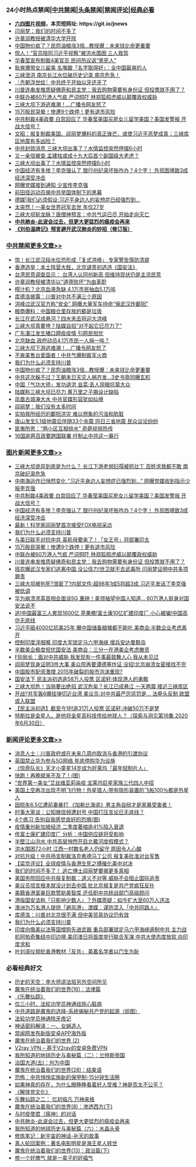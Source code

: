 <div id="tt">
<h3>24小时热点禁闻|<a href="#%E4%B8%AD%E5%85%B1%E7%A6%81%E9%97%BB%E6%9B%B4%E5%A4%9A%E6%96%87%E7%AB%A0">中共禁闻</a>|<a href="#%E5%9B%BE%E7%89%87%E6%96%B0%E9%97%BB%E6%9B%B4%E5%A4%9A%E6%96%87%E7%AB%A0">头条禁闻</a>|<a href="#%E6%96%B0%E9%97%BB%E8%AF%84%E8%AE%BA%E6%9B%B4%E5%A4%9A%E6%96%87%E7%AB%A0">禁闻评论|<a href="#%E5%BF%85%E7%9C%8B%E7%BB%8F%E5%85%B8%E5%A5%BD%E6%96%87">经典必看</a></h3>
<ul>
<li><b><a href="http://d1.bdrive.tk/64.mp4" target="_blank">六四图片视频</a>，本页短网址: https://git.io/jnews</b></li>
<li><a href="https://github.com/fqnews/bnews/blob/master/cbnews/20200714/1360511.md">闫丽梦：我们的时间不多了</a></li>
<li><a href="https://github.com/fqnews/bnews/blob/master/bannedvideo/20200714/1360407.md">许章润教授被清华大学开除</a></li>
<li><a href="https://github.com/fqnews/bnews/blob/master/cbnews/20200714/1360723.md">中国物价疯了？民怨油粮涨3倍…教授爆：未来钱比命更重要</a></li>
<li><a href="https://github.com/fqnews/bnews/blob/master/cbnews/20200714/1360635.md">惊人！“官员陪同习近平视察”被洪水围困 三人救驾</a></li>
<li><a href="https://github.com/fqnews/bnews/blob/master/cbnews/20200714/1360507.md">华春莹宣布制裁4美官员 民间热议讽“笑死人”</a></li>
<li><a href="https://github.com/fqnews/bnews/blob/master/cnnews/20200714/1360590.md">耿爽爆带女儿留美 名嘴酸「名字取得好」：全中国最爽的人</a></li>
<li><a href="https://github.com/fqnews/bnews/blob/master/cbnews/20200714/1360393.md">三峡泄洪 南京长江水位破历史记录 南京危急！</a></li>
<li><a href="https://github.com/fqnews/bnews/blob/master/ssgc/20200714/1360419.md">〖兲朝浮世绘〗中共终于开始以牙还牙了</a></li>
<li><a href="https://github.com/fqnews/bnews/blob/master/topimagenews/20200714/1360387.md">川普连串发推质疑佛奇和民主党：我去购物需要有身份证 但投票就不用了？</a></li>
<li><a href="https://github.com/fqnews/bnews/blob/master/topimagenews/20200714/1360585.md">中联办被60万港人气疯 严词恫吓 林郑狐假虎威以颠覆政权威胁</a></li>
<li><a href="https://github.com/fqnews/bnews/blob/master/cbnews/20200714/1360734.md">三峡大坝下游逃难潮！...广播令网友怒了</a></li>
<li><a href="https://github.com/fqnews/bnews/blob/master/topimagenews/20200714/1360691.md">15万股民哭晕！惨遭9个跌停！更有退市风险</a></li>
<li><a href="https://github.com/fqnews/bnews/blob/master/topimagenews/20200714/1360849.md">中共制裁4美政要 白宫回应了 华春莹美国买房女儿留学美国？美国发警报 开战大信号？</a></li>
<li><a href="https://github.com/fqnews/bnews/blob/master/cbnews/20200714/1360483.md">文昭：报复制裁美国、阎丽梦爆料的真正锋芒，或使习近平恶梦成真；三峡库区地震有多凶险？</a></li>
<li><a href="https://github.com/fqnews/bnews/blob/master/cbnews/20200714/1360645.md">中共封锁消息 三峡大坝出事了？水情监控突然停摆6小时</a></li>
<li><a href="https://github.com/fqnews/bnews/blob/master/cbnews/20200714/1360653.md">又一亲信被查 孟建柱或成十九大后首个副国级大老虎？</a></li>
<li><a href="https://github.com/fqnews/bnews/blob/master/comments/20200714/1360550.md">三峡大坝出事了？水情监控突然停摆6小时</a></li>
<li><a href="https://github.com/fqnews/bnews/blob/master/topimagenews/20200714/1360792.md">中国经济有多惨？李克强认了 银行创纪录坏账咋办？4个字！ 外贸困境致3成经济深受冲击</a></li>
<li><a href="https://github.com/fqnews/bnews/blob/master/cbnews/20200714/1360658.md">网曝党媒接到通知 少宣传李克强</a></li>
<li><a href="https://github.com/fqnews/bnews/blob/master/cbnews/20200714/1360444.md">前田径运动员揭中共举国体制下的黑幕</a></li>
<li><a href="https://github.com/fqnews/bnews/blob/master/cbnews/20200714/1360593.md">德媒|我们必须假设:习近平身边人的妄想症已经强烈到...</a></li>
<li><a href="https://github.com/fqnews/bnews/blob/master/cnnews/20200714/1360595.md">太突然！一美女世界冠军去世 年仅27岁</a></li>
<li><a href="https://github.com/fqnews/bnews/blob/master/cnnews/20200714/1360519.md">三峡大坝斩龙脉？唐僧神预言：中共气运已尽 开始走向灭亡</a></li>
<li><b><a href="https://github.com/fqnews/bnews/blob/master/comments/20200211/1275071.md" target="_blank">中共肺炎-此波会过去，但更大更猛烈的瘟疫会再来</a></b></li>
<li><b><a href="https://github.com/fqnews/bnews/blob/master/comments/20200207/1272816.md" target="_blank">《刘伯温碑记》预言避开武汉肺炎的妙招（修订版）</a></b></li>
</ul>
</div>

<div class="catlist">
<h3><a href="https://github.com/fqnews/bnews/blob/master/cbnews/" target="_blank">中共禁闻</a><span><a href="https://github.com/fqnews/bnews/blob/master/cbnews/" target="_blank" rel="nofollow">更多文章>></a></span></h3>
<ul>
<li><a href="https://github.com/fqnews/bnews/blob/master/cbnews/20200715/1360945.md" target="_blank">惊！长江武汉段水位恐形成「复式洪峰」 专家警告慎防溃堤</a></li>
<li><a href="https://github.com/fqnews/bnews/blob/master/cbnews/20200714/1360926.md" target="_blank">香港选举：本土阵营大胜，北京谴责初选违《国安法》</a></li>
<li><a href="https://github.com/fqnews/bnews/blob/master/cbnews/20200714/1360921.md" target="_blank">台湾民意调查显示： 台湾人认同创新高 但维持现状仍是主流民意</a></li>
<li><a href="https://github.com/fqnews/bnews/blob/master/cbnews/20200714/1360893.md" target="_blank">许章润教授被清华以“道德败坏”为由革职</a></li>
<li><a href="https://github.com/fqnews/bnews/blob/master/cbnews/20200714/1360850.md" target="_blank">榨汁机？北京血液急缺 4.1万市民抽血5.1万吨</a></li>
<li><a href="https://github.com/fqnews/bnews/blob/master/cbnews/20200714/1360798.md" target="_blank">库德洛披露：川普对中共不满三个原因</a></li>
<li><a href="https://github.com/fqnews/bnews/blob/master/cbnews/20200714/1360797.md" target="_blank">洪峰过武汉官方称“安全” 网曝大量军车待命“保武汉炸鄱阳”</a></li>
<li><a href="https://github.com/fqnews/bnews/blob/master/cbnews/20200714/1360796.md" target="_blank">粮商爆料：中国粮仓里存放的都是垃圾</a></li>
<li><a href="https://github.com/fqnews/bnews/blob/master/cbnews/20200714/1360795.md" target="_blank">长江在武汉成悬河？四水夹击将迎大洪峰</a></li>
<li><a href="https://github.com/fqnews/bnews/blob/master/cbnews/20200714/1360794.md" target="_blank">三峡大坝真要垮？陆媒自招“对不起它已尽力了”</a></li>
<li><a href="https://github.com/fqnews/bnews/blob/master/cbnews/20200714/1360793.md" target="_blank">广东湛江发生猪口蹄疫疫情 引网民担忧</a></li>
<li><a href="https://github.com/fqnews/bnews/blob/master/cbnews/20200714/1360735.md" target="_blank">北京缺血 政府动员4.1万市民一人捐一吨？</a></li>
<li><a href="https://github.com/fqnews/bnews/blob/master/cbnews/20200714/1360734.md" target="_blank">三峡大坝下游逃难潮！&#8230;广播令网友怒了</a></li>
<li><a href="https://github.com/fqnews/bnews/blob/master/cbnews/20200714/1360732.md" target="_blank">不爽美售台爱国者！中共气爆制裁军火商</a></li>
<li><a href="https://github.com/fqnews/bnews/blob/master/comments/20200714/1360726.md" target="_blank">我们为什么必须支持川普</a></li>
<li><a href="https://github.com/fqnews/bnews/blob/master/cbnews/20200714/1360723.md" target="_blank">中国物价疯了？民怨油粮涨3倍…教授爆：未来钱比命更重要</a></li>
<li><a href="https://github.com/fqnews/bnews/blob/master/cbnews/20200714/1360722.md" target="_blank">中共这次躲不过？王朝末日天灾人祸齐发…3史书竟同曝玄机</a></li>
<li><a href="https://github.com/fqnews/bnews/blob/master/cbnews/20200714/1360718.md" target="_blank">中国「气功大师」发功退洪 韭菜:丢人现眼坑蒙大众</a></li>
<li><a href="https://github.com/fqnews/bnews/blob/master/cbnews/20200714/1360717.md" target="_blank">陆媒称三峡大坝已尽力 黄万里之子揭设计缺陷</a></li>
<li><a href="https://github.com/fqnews/bnews/blob/master/cbnews/20200714/1360706.md" target="_blank">凤凰古城淹大水 中共官媒形容犹如仙境</a></li>
<li><a href="https://github.com/fqnews/bnews/blob/master/cbnews/20200714/1360707.md" target="_blank">阎丽梦：我们没有太多时间</a></li>
<li><a href="https://github.com/fqnews/bnews/blob/master/cbnews/20200714/1360711.md" target="_blank">实拍我所经历的鄱阳洪灾 难以想象的污浊和肮脏</a></li>
<li><a href="https://github.com/fqnews/bnews/blob/master/cbnews/20200714/1360710.md" target="_blank">唐山发生5.1级地震后伴随33个余震 同日三省地震 民众议论纷纷</a></li>
<li><a href="https://github.com/fqnews/bnews/blob/master/cbnews/20200714/1360692.md" target="_blank">匪夷所思：“两小区互相排水” 奇葩视频热传</a></li>
<li><a href="https://github.com/fqnews/bnews/blob/master/cbnews/20200714/1360659.md" target="_blank">16国逾两百政要跨国联署 吁制止中共这一暴行</a></li>

</ul>
</div>
<div class="catlist">
<h3><a href="https://github.com/fqnews/bnews/blob/master/topimagenews/" target="_blank">图片新闻</a><span><a href="https://github.com/fqnews/bnews/blob/master/topimagenews/" target="_blank" rel="nofollow">更多文章>></a></span></h3>
<ul>
<li><a href="https://github.com/fqnews/bnews/blob/master/topimagenews/20200714/1360933.md" target="_blank">三峡大坝诡异到底是为什么？ 长江下游老弱妇孺被抓壮丁 百姓求救都不敢 南京破纪录危急</a></li>
<li><a href="https://github.com/fqnews/bnews/blob/master/topimagenews/20200714/1360912.md" target="_blank">中南海运作已悄然变化 “习近平身边人妄想症已强烈到&#8230;” 网曝党媒收到指示少报李克强</a></li>
<li><a href="https://github.com/fqnews/bnews/blob/master/topimagenews/20200714/1360849.md" target="_blank">中共制裁4美政要 白宫回应了 华春莹美国买房女儿留学美国？美国发警报 开战大信号？</a></li>
<li><a href="https://github.com/fqnews/bnews/blob/master/topimagenews/20200714/1360792.md" target="_blank">中国经济有多惨？李克强认了 银行创纪录坏账咋办？4个字！ 外贸困境致3成经济深受冲击</a></li>
<li><a href="https://github.com/fqnews/bnews/blob/master/topimagenews/20200714/1360791.md" target="_blank">最新！科学家阎丽梦首次接受FOX电视采访</a></li>
<li><a href="https://github.com/fqnews/bnews/blob/master/comments/20200714/1360726.md" target="_blank">我们为什么必须支持川普</a></li>
<li><a href="https://github.com/fqnews/bnews/blob/master/topimagenews/20200714/1360708.md" target="_blank">与美日联手对抗中共 英航母要来了！「女王号」将部署印太</a></li>
<li><a href="https://github.com/fqnews/bnews/blob/master/topimagenews/20200714/1360691.md" target="_blank">15万股民哭晕！惨遭9个跌停！更有退市风险</a></li>
<li><a href="https://github.com/fqnews/bnews/blob/master/topimagenews/20200714/1360585.md" target="_blank">中联办被60万港人气疯 严词恫吓 林郑狐假虎威以颠覆政权威胁</a></li>
<li><a href="https://github.com/fqnews/bnews/blob/master/topimagenews/20200714/1360387.md" target="_blank">川普连串发推质疑佛奇和民主党：我去购物需要有身份证 但投票就不用了？</a></li>
<li><a href="https://github.com/fqnews/bnews/blob/master/topimagenews/20200713/1360347.md" target="_blank">班农曝武汉专家们逃离中国 没公信力!世卫就不去武毒所 闫丽梦证明中共多项罪责</a></li>
<li><a href="https://github.com/fqnews/bnews/blob/master/topimagenews/20200713/1360343.md" target="_blank">三峡大坝被判死?泄密了?内部文件:超98年1成5将超3成 习近平发话了李克强被低调</a></li>
<li><a href="https://github.com/fqnews/bnews/blob/master/topimagenews/20200713/1360252.md" target="_blank">华为崩溃求英首相会面谈5G 重磅！美领袖望中国人知道&#8230; 60万港人挺身对国安法说不</a></li>
<li><a href="https://github.com/fqnews/bnews/blob/master/topimagenews/20200713/1360245.md" target="_blank">逃!中国最富三人套现1600亿 苹果撤!富士康10亿扩建印度厂 小心被骗!中国高仿无底线</a></li>
<li><a href="https://github.com/fqnews/bnews/blob/master/topimagenews/20200713/1360208.md" target="_blank">习近平砸4000亿抗美25年 曝中国储备粮猪都不能吃 美商会:半数企业考虑离开</a></li>
<li><a href="https://github.com/fqnews/bnews/blob/master/topimagenews/20200713/1360124.md" target="_blank">控制印度洋咽喉 印度大军锁定马六甲海峡 增兵安达曼群岛</a></li>
<li><a href="https://github.com/fqnews/bnews/blob/master/topimagenews/20200713/1360025.md" target="_blank">半数美企极度担忧国安法 美商会：三分一在港美企考虑撤资</a></li>
<li><a href="https://github.com/fqnews/bnews/blob/master/topimagenews/20200713/1359986.md" target="_blank">FBI局长：面对中共威胁 我发现有一件事最鼓舞人心 我从未见过</a></li>
<li><a href="https://github.com/fqnews/bnews/blob/master/topimagenews/20200713/1359855.md" target="_blank">阎丽梦现身证明3件大事 美众院再要谭德塞作证 没招!北京崩溃女密接找不完</a></li>
<li><a href="https://github.com/fqnews/bnews/blob/master/topimagenews/20200713/1359852.md" target="_blank">中国股市配资激增 2015年破裂的股市泡沫重现?</a></li>
<li><a href="https://github.com/fqnews/bnews/blob/master/topimagenews/20200712/1359843.md" target="_blank">国安法下 民主派初选逾58万人投票 区诺轩∶体现港人的勇敢</a></li>
<li><a href="https://github.com/fqnews/bnews/blob/master/topimagenews/20200712/1359836.md" target="_blank">三峡大坝危！当局要出绝招 武汉危矣？长江已成悬江 一天两震 接近三峡库区</a></li>
<li><a href="https://github.com/fqnews/bnews/blob/master/topimagenews/20200712/1359808.md" target="_blank">开战?共军轰6爆挂弹切近台湾 美议员:对中共最严厉惩罚是… 法牵头反制 欧盟或入联盟</a></li>
<li><a href="https://github.com/fqnews/bnews/blob/master/topimagenews/20200712/1359746.md" target="_blank">【民主派初选】截至今1时逾31万人投票 区诺轩:冲破50万不是梦</a></li>
<li><a href="https://github.com/fqnews/bnews/blob/master/comments/20200712/1359460.md" target="_blank">特斯拉是金星人，是他将金星高科技传给地球人？（探索与洞见第16集 2020年6月30日）</a></li>

</ul>
</div>
<div class="catlist">
<h3><a href="https://github.com/fqnews/bnews/blob/master/comments/" target="_blank">新闻评论</a><span><a href="https://github.com/fqnews/bnews/blob/master/comments/" target="_blank" rel="nofollow">更多文章>></a></span></h3>
<ul>
<li><a href="https://github.com/fqnews/bnews/blob/master/comments/20200715/1360937.md" target="_blank">消息人士：川普政府或在未来几周内取消与香港的引渡协议</a></li>
<li><a href="https://github.com/fqnews/bnews/blob/master/comments/20200714/1360934.md" target="_blank">英国禁止华为参与5G网络 年底停购华为设施</a></li>
<li><a href="https://github.com/fqnews/bnews/blob/master/comments/20200714/1360920.md" target="_blank">《惊奇队长》天才小童星14岁成为好莱坞「最年轻制片人」</a></li>
<li><a href="https://github.com/fqnews/bnews/blob/master/comments/20200714/1360915.md" target="_blank">快跑！再晚就来不及了！(图)</a></li>
<li><a href="https://github.com/fqnews/bnews/blob/master/comments/20200714/1360913.md" target="_blank">“世界第一美女”艾丝维亚莉染疫  宝莱坞巨星家族三代四人中招</a></li>
<li><a href="https://github.com/fqnews/bnews/blob/master/comments/20200714/1360911.md" target="_blank">美国上空再次出现不明飞行物！外星猎人:带有隐形装置的飞船100％都是外星人</a></li>
<li><a href="https://github.com/fqnews/bnews/blob/master/comments/20200714/1360892.md" target="_blank">因损失6.5亿遭前妻暴打 《加勒比海盗》男主角自辩才是家暴受害者！</a></li>
<li><a href="https://github.com/fqnews/bnews/blob/master/comments/20200714/1360891.md" target="_blank">时事大家谈：公知微信频遭封号 中国打压言论已无底线？</a></li>
<li><a href="https://github.com/fqnews/bnews/blob/master/comments/20200714/1360886.md" target="_blank">4个练习 告别自我感觉良好的恐惧(图)</a></li>
<li><a href="https://github.com/fqnews/bnews/blob/master/comments/20200714/1360878.md" target="_blank">疫情重创新加坡经济 二季度萎缩逾41%陷入衰退</a></li>
<li><a href="https://github.com/fqnews/bnews/blob/master/comments/20200714/1360877.md" target="_blank">传富士康扩建印度厂 分析：中国供应链将受影响</a></li>
<li><a href="https://github.com/fqnews/bnews/blob/master/comments/20200714/1360864.md" target="_blank">半壁江山泡水 中共高层悄然开启北戴河度假模式？</a></li>
<li><a href="https://github.com/fqnews/bnews/blob/master/comments/20200714/1360863.md" target="_blank">洪水围困72小时 江西一村数名老人仍留守 原因令人心酸</a></li>
<li><a href="https://github.com/fqnews/bnews/blob/master/comments/20200714/1360862.md" target="_blank">对抗升级！中共扬言制裁洛克希德马丁公司 报复美批准对台军售</a></li>
<li><a href="https://github.com/fqnews/bnews/blob/master/comments/20200714/1360854.md" target="_blank">【梁京评论】全球疫情与香港生死之搏催化美中对决</a></li>
<li><a href="https://github.com/fqnews/bnews/blob/master/comments/20200714/1360814.md" target="_blank">我们的时间不多了！ 逃亡博士阎丽梦要揭更多真相</a></li>
<li><a href="https://github.com/fqnews/bnews/blob/master/comments/20200714/1360813.md" target="_blank">美国务院回应中共报复制裁：道义不对等 威胁不会阻止国际追责</a></li>
<li><a href="https://github.com/fqnews/bnews/blob/master/comments/20200714/1360812.md" target="_blank">美议员坦言根本就没计划去中国  批北京报复是共产党疯狂反扑</a></li>
<li><a href="https://github.com/fqnews/bnews/blob/master/comments/20200714/1360811.md" target="_blank">美籍香港富豪巨款赞助美智库 还任职中共统战部门高级顾问</a></li>
<li><a href="https://github.com/fqnews/bnews/blob/master/comments/20200714/1360810.md" target="_blank">港版国安法称「只影响少数人」？外媒质疑：如今扩大至60万人违法</a></li>
<li><a href="https://github.com/fqnews/bnews/blob/master/comments/20200714/1360809.md" target="_blank">澳洲为万名港人提供「避风港」 澳媒︰谨防混入「中共同路人」</a></li>
<li><a href="https://github.com/fqnews/bnews/blob/master/comments/20200714/1360808.md" target="_blank">库德洛：川普对北京很不满 但中美贸易协议仍有效</a></li>
<li><a href="https://github.com/fqnews/bnews/blob/master/comments/20200714/1360726.md" target="_blank">我们为什么必须支持川普</a></li>
<li><a href="https://github.com/fqnews/bnews/blob/master/comments/20200714/1360715.md" target="_blank">印度向俄美以法等国增购先进武器 重兵部署锁定马六甲海峡遏制中共 主力战机阿帕奇集结中印边境 美印澳日将首度举行联合军演 中共大使态度放软 向印度求和</a></li>
<li><a href="https://github.com/fqnews/bnews/blob/master/comments/20200714/1360709.md" target="_blank">叶刘淑仪频批香港教材「反共」 美着名学者以门生为耻</a></li>

</ul>
</div>

<div class="catlist">
<h3>必看经典好文</h3>
<ul>
<li><a href="https://github.com/fqnews/bnews/blob/master/tculture/20121025/73064.md" target="_blank">历史的天空：李大师讲法班另外空间所见</a></li>
<li><a href="https://github.com/fqnews/bnews/blob/master/topimagenews/20180615/958090.md" target="_blank">魔鬼在统治着我们的世界(16)：法律篇</a></li>
<li><a href="https://github.com/fqnews/bnews/blob/master/comments/20200527/783191.md" target="_blank">《乐舞仙踪》</a></li>
<li><a href="https://github.com/fqnews/bnews/blob/master/health/20170626/780270.md" target="_blank">仅三小时，法轮功学员神通祛除心脏病</a></li>
<li><a href="https://github.com/fqnews/bnews/blob/master/comments/20181209/1044543.md" target="_blank">中共道路是魔鬼的选择-系统揭秘共产党的起源（组图）</a></li>
<li><a href="https://github.com/fqnews/bnews/blob/master/health/20170626/780263.md" target="_blank">法轮功学员神通除牙疼记</a></li>
<li><a href="https://github.com/fqnews/bnews/blob/master/comments/20200609/1342224.md" target="_blank">神话密码解译：一、女娲造人</a></li>
<li><a href="https://github.com/fqnews/bnews/blob/master/comments/20200627/783266.md" target="_blank">禁闻网发布新版安卓APP海外版</a></li>
<li><a href="https://github.com/fqnews/bnews/blob/master/topimagenews/20180520/944940.md" target="_blank">魔鬼在统治着我们的世界 (2)</a></li>
<li><a href="https://github.com/fqnews/bnews/blob/master/comments/20200112/1257608.md" target="_blank">V2ray VPN &#8211; 基于V2ray的安卓免费VPN</a></li>
<li><a href="https://github.com/fqnews/bnews/blob/master/tculture/xiulian/20170614/774347.md" target="_blank">我所知道的地球历史与奥秘篇（二）：兰特斯帝国</a></li>
<li><a href="https://github.com/fqnews/bnews/blob/master/cbnews/20180311/913065.md" target="_blank">治国大道(五)：何为中国</a></li>
<li><a href="https://github.com/fqnews/bnews/blob/master/comments/20181228/1054609.md" target="_blank">魔鬼在统治着我们的世界(28)：结束语</a></li>
<li><a href="https://github.com/fqnews/bnews/blob/master/baitai/20200711/1359005.md" target="_blank">恐怖：中共悄悄实施新的保甲制-15分钟生活圈</a></li>
<li><a href="https://github.com/fqnews/bnews/blob/master/comments/20200623/1346844.md" target="_blank">如果神真的存在，为什么眼睁睁看着好人受难？神是否太不公平？</a></li>
<li><a href="https://github.com/fqnews/bnews/blob/master/bookwiki/20130610/138400.md" target="_blank">《解体党文化》</a></li>
<li><a href="https://github.com/fqnews/bnews/blob/master/tculture/20170711/790081.md" target="_blank">乐舞仙踪之二： 忆初临凡 万神来格</a></li>
<li><a href="https://github.com/fqnews/bnews/blob/master/topimagenews/20180527/948714.md" target="_blank">魔鬼在统治着我们的世界(8)：渗透西方(下)</a></li>
<li><a href="https://github.com/fqnews/bnews/blob/master/comments/20200327/1301424.md" target="_blank">与时疫使君（瘟神）的对话</a></li>
<li><a href="https://github.com/fqnews/bnews/blob/master/comments/20200211/1275071.md" target="_blank">中共肺炎-此波会过去，但更大更猛烈的瘟疫会再来</a></li>
<li><a href="https://github.com/fqnews/bnews/blob/master/cbnews/20171115/856086.md" target="_blank">我所知道的地球历史与奥秘篇（六）：水晶头骨</a></li>
<li><a href="https://github.com/fqnews/bnews/blob/master/comments/20190418/1115565.md" target="_blank">修炼笔记：新宇宙的神话-补天的故事</a></li>
<li><a href="https://github.com/fqnews/bnews/blob/master/comments/20200523/1332915.md" target="_blank">真人轮回案例：著名电影明星是海王星人转世</a></li>
<li><a href="https://github.com/fqnews/bnews/blob/master/topimagenews/20180602/951960.md" target="_blank">魔鬼在统治着我们的世界(13)：政治篇(下)</a></li>
<li><a href="https://github.com/fqnews/bnews/blob/master/funmedia/20200713/1359909.md" target="_blank">修一个好脾气 就是一辈子的好福气</a></li>

</ul>
</div>